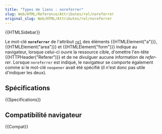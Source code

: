 ```yaml
---
title: "Types de liens : noreferrer"
slug: Web/HTML/Reference/Attributes/rel/noreferrer
original_slug: Web/HTML/Attributes/rel/noreferrer
---
```


{{HTMLSidebar}}

Le mot-clé **`noreferrer`** de l'attribut [`rel`](/fr/docs/Web/HTML/Reference/Attributes/rel) des éléments {{HTMLElement("a")}}, {{HTMLElement("area")}} et {{HTMLElement("form")}} indique au navigateur, lorsque celui-ci ouvre la ressource cible, d'omettre l'en-tête {{HTTPHeader("Referer")}} et de ne divulguer aucune information de <i lang="en">referrer</i>. Lorsque `noreferrer` est indiqué, le navigateur se comporte également comme si le mot-clé `noopener` avait été spécifié (il n'est donc pas utile d'indiquer les deux).

## Spécifications

{{Specifications}}

## Compatibilité navigateur

{{Compat}}

